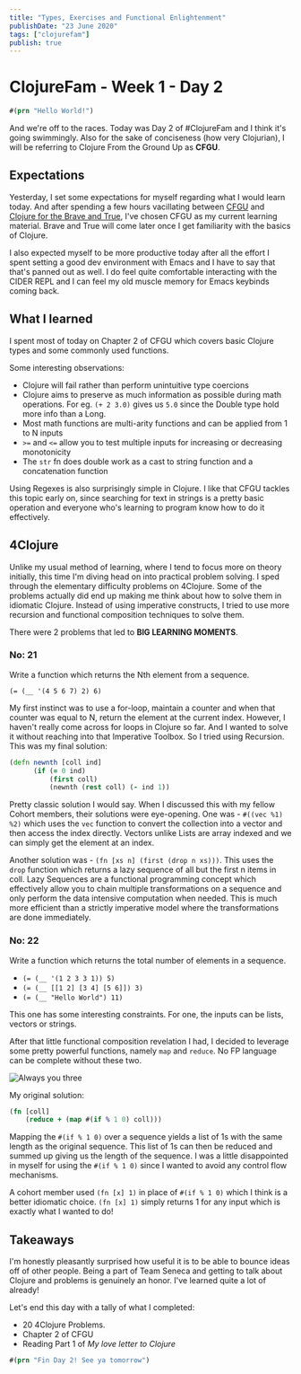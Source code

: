```yaml
---
title: "Types, Exercises and Functional Enlightenment"
publishDate: "23 June 2020"
tags: ["clojurefam"]
publish: true
---
```


# ClojureFam - Week 1 - Day 2

```clojure
#(prn "Hello World!")
```

And we're off to the races. Today was Day 2 of #ClojureFam and I think it's going swimmingly.
Also for the sake of conciseness (how very Clojurian), I will be referring to Clojure From the Ground Up as **CFGU**.

## Expectations

Yesterday, I set some expectations for myself regarding what I would learn today. And after spending a few hours vacillating between
[CFGU](https://aphyr.com/posts/301-clojure-from-the-ground-up-welcome) and [Clojure for the Brave and True](https://braveclojure.com),
I've chosen CFGU as my current learning material. Brave and True will come later once I get familiarity with the basics of Clojure.

I also expected myself to be more productive today after all the effort I spent setting a good dev environment with Emacs and I have to say that
that's panned out as well.
I do feel quite comfortable interacting with the CIDER REPL and I can feel my old muscle memory for Emacs keybinds coming back.

## What I learned

I spent most of today on Chapter 2 of CFGU which covers basic Clojure types and some commonly used functions.

Some interesting observations:

- Clojure will fail rather than perform unintuitive type coercions
- Clojure aims to preserve as much information as possible during math operations. For eg. `(+ 2 3.0)` gives us `5.0` since the Double type hold more info than a Long.
- Most math functions are multi-arity functions and can be applied from 1 to N inputs
- `>=` and `<=` allow you to test multiple inputs for increasing or decreasing monotonicity
- The `str` fn does double work as a cast to string function and a concatenation function

Using Regexes is also surprisingly simple in Clojure. I like that CFGU tackles this topic early on, since searching for text in strings is a pretty
basic operation and everyone who's learning to program know how to do it effectively.

## 4Clojure

Unlike my usual method of learning, where I tend to focus more on theory initially, this time I'm diving head on into practical problem solving.
I sped through the elementary difficulty problems on 4Clojure. Some of the problems actually did end up making me think about how to solve them
in idiomatic Clojure. Instead of using imperative constructs, I tried to use more recursion and functional composition techniques to solve them.

There were 2 problems that led to **BIG LEARNING MOMENTS**.

### No: 21

Write a function which returns the Nth element from a sequence.

`(= (__ '(4 5 6 7) 2) 6)`

My first instinct was to use a for-loop, maintain a counter and when that counter was equal to N, return the element at the current index.
However, I haven't really come across for loops in Clojure so far. And I wanted to solve it without reaching into that Imperative Toolbox.
So I tried using Recursion. This was my final solution:

```clojure
(defn newnth [coll ind]
      (if (= 0 ind)
          (first coll)
          (newnth (rest coll) (- ind 1))
```

Pretty classic solution I would say. When I discussed this with my fellow Cohort members, their solutions were eye-opening.
One was - `#((vec %1) %2)` which uses the `vec` function to convert the collection into a vector and then access the index directly.
Vectors unlike Lists are array indexed and we can simply get the element at an index.

Another solution was - `(fn [xs n] (first (drop n xs)))`. This uses the `drop` function which returns a lazy sequence of all but the first n items in coll.
Lazy Sequences are a functional programming concept which effectively allow you to chain multiple transformations on a sequence and only perform
the data intensive computation when needed. This is much more efficient than a strictly imperative model where the transformations are done immediately.

### No: 22

Write a function which returns the total number of elements in a sequence.

- `(= (__ '(1 2 3 3 1)) 5)`
- `(= (__ [[1 2] [3 4] [5 6]]) 3)`
- `(= (__ "Hello World") 11)`

This one has some interesting constraints. For one, the inputs can be lists, vectors or strings.

After that little functional composition revelation I had, I decided to leverage some pretty powerful functions, namely `map` and `reduce`.
No FP language can be complete without these two.

![Always you three](assets/always-you-three.png)

My original solution:

```clojure
(fn [coll]
    (reduce + (map #(if % 1 0) coll)))
```

Mapping the `#(if % 1 0)` over a sequence yields a list of 1s with the same length as the original sequence. This list of 1s can then be reduced and summed up
giving us the length of the sequence. I was a little disappointed in myself for using the `#(if % 1 0)` since I wanted to avoid any control flow mechanisms.

A cohort member used `(fn [x] 1)` in place of `#(if % 1 0)` which I think is a better idiomatic choice. `(fn [x] 1)` simply returns 1 for any input which is
exactly what I wanted to do!

## Takeaways

I'm honestly pleasantly surprised how useful it is to be able to bounce ideas off of other people. Being a part of Team Seneca and getting to talk about Clojure
and problems is genuinely an honor. I've learned quite a lot of already!

Let's end this day with a tally of what I completed:

- 20 4Clojure Problems.
- Chapter 2 of CFGU
- Reading Part 1 of _My love letter to Clojure_

```clojure
#(prn "Fin Day 2! See ya tomorrow")
```
